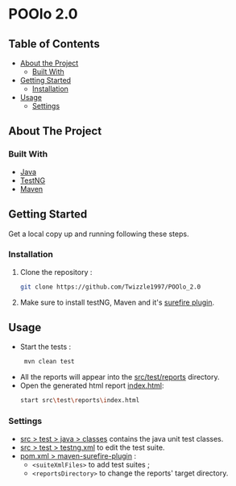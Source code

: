 # POOlo 2.0 

<!-- TABLE OF CONTENTS -->
## Table of Contents

* [About the Project](#about-the-project)
  * [Built With](#built-with)
* [Getting Started](#getting-started)
  * [Installation](#installation)
* [Usage](#usage)
  * [Settings](#settings)

<!-- ABOUT THE PROJECT -->
## About The Project

### Built With

* [Java](https://www.java.com/fr/)
* [TestNG](https://testng.org/doc/)
* [Maven](https://maven.apache.org/)

<!-- GETTING STARTED -->
## Getting Started

Get a local copy up and running following these steps.

### Installation

1. Clone the repository :

    ```sh
    git clone https://github.com/Twizzle1997/POOlo_2.0
    ```
    
2. Make sure to install testNG, Maven and it's [surefire plugin](https://maven.apache.org/surefire/maven-surefire-plugin/).


<!-- USAGE EXAMPLES -->
## Usage

* Start the tests :
    ```sh
     mvn clean test
    ```
* All the reports will appear into the [src/test/reports](https://github.com/Twizzle1997/POOlo_2.0/blob/main/src/test/reports) directory.  
* Open the generated html report [index.html](https://github.com/Twizzle1997/POOlo_2.0/blob/main/src/test/reports/index.html):
    ```sh
    start src\test\reports\index.html
    ```

### Settings
* [src > test > java > classes](https://github.com/Twizzle1997/POOlo_2.0/blob/main/src/test/java/classes) contains the java unit test classes.   
* [src > test > testng.xml](https://github.com/Twizzle1997/POOlo_2.0/blob/main/src/test/testng.xml) to edit the test suite.   
* [pom.xml > maven-surefire-plugin](https://github.com/Twizzle1997/POOlo_2.0/blob/main/pom.xml) :  
   - ```<suiteXmlFiles>``` to add test suites ;  
   - ```<reportsDirectory>``` to change the reports' target directory.
